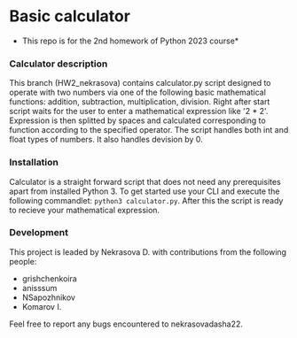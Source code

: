 # Basic calculator
* This repo is for the 2nd homework of Python 2023 course*

### Calculator description
This branch (HW2_nekrasova) contains calculator.py script designed to operate with two numbers via one of the following basic mathematical functions: addition, subtraction, multiplication, division.
Right after start script waits for the user to enter a mathematical expression like '2 * 2'. Expression is then splitted by spaces and calculated corresponding to function according to the specified operator.
The script handles both int and float types of numbers. It also handles devision by 0.

### Installation
Calculator is a straight forward script that does not need any prerequisites apart from installed Python 3. To get started use your CLI and execute the following commandlet: `python3 calculator.py`.
After this the script is ready to recieve your mathematical expression.

### Development
This project is leaded by Nekrasova D. with contributions from the following people: 
- grishchenkoira
- anisssum
- NSapozhnikov
- Komarov I.

Feel free to report any bugs encountered to nekrasovadasha22.
